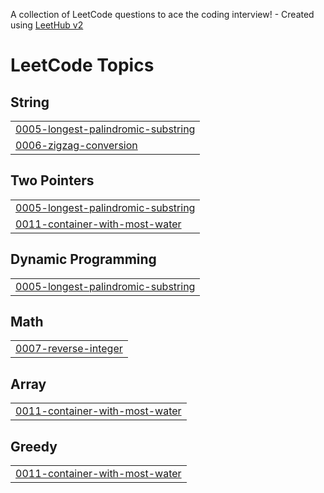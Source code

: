 A collection of LeetCode questions to ace the coding interview! - Created using [LeetHub v2](https://github.com/arunbhardwaj/LeetHub-2.0)
<!---LeetCode Topics Start-->
# LeetCode Topics
## String
|  |
| ------- |
| [0005-longest-palindromic-substring](https://github.com/cold-me/coding-test-practice/tree/master/0005-longest-palindromic-substring) |
| [0006-zigzag-conversion](https://github.com/cold-me/coding-test-practice/tree/master/0006-zigzag-conversion) |
## Two Pointers
|  |
| ------- |
| [0005-longest-palindromic-substring](https://github.com/cold-me/coding-test-practice/tree/master/0005-longest-palindromic-substring) |
| [0011-container-with-most-water](https://github.com/cold-me/coding-test-practice/tree/master/0011-container-with-most-water) |
## Dynamic Programming
|  |
| ------- |
| [0005-longest-palindromic-substring](https://github.com/cold-me/coding-test-practice/tree/master/0005-longest-palindromic-substring) |
## Math
|  |
| ------- |
| [0007-reverse-integer](https://github.com/cold-me/coding-test-practice/tree/master/0007-reverse-integer) |
## Array
|  |
| ------- |
| [0011-container-with-most-water](https://github.com/cold-me/coding-test-practice/tree/master/0011-container-with-most-water) |
## Greedy
|  |
| ------- |
| [0011-container-with-most-water](https://github.com/cold-me/coding-test-practice/tree/master/0011-container-with-most-water) |
<!---LeetCode Topics End-->